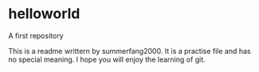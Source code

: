 # helloworld
A first repository

This is a readme writtern by summerfang2000. It is a practise file and has no special meaning.
I hope you will enjoy the learning of git.
